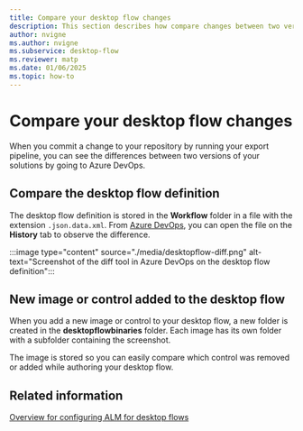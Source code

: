 ```yaml
---
title: Compare your desktop flow changes
description: This section describes how compare changes between two versions of your desktop flow.
author: nvigne
ms.author: nvigne
ms.subservice: desktop-flow
ms.reviewer: matp
ms.date: 01/06/2025
ms.topic: how-to
---
```


# Compare your desktop flow changes

When you commit a change to your repository by running your export pipeline, you can see the differences between two versions of your solutions by going to Azure DevOps.

## Compare the desktop flow definition

The desktop flow definition is stored in the **Workflow** folder in a file with the extension `.json.data.xml`. From [Azure DevOps](https://azure.microsoft.com/products/devops/), you can open the file on the **History** tab to observe the difference.

:::image type="content" source="./media/desktopflow-diff.png" alt-text="Screenshot of the diff tool in Azure DevOps on the desktop flow definition":::

## New image or control added to the desktop flow

When you add a new image or control to your desktop flow, a new folder is created in the **desktopflowbinaries** folder. Each image has its own folder with a subfolder containing the screenshot.

The image is stored so you can easily compare which control was removed or added while authoring your desktop flow.

## Related information

[Overview for configuring ALM for desktop flows](alm-intro.md)
